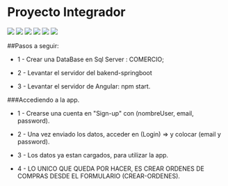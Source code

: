 
# Proyecto Integrador


![](https://img.shields.io/github/stars/pandao/editor.md.svg) ![](https://img.shields.io/github/forks/pandao/editor.md.svg) ![](https://img.shields.io/github/tag/pandao/editor.md.svg) ![](https://img.shields.io/github/release/pandao/editor.md.svg) ![](https://img.shields.io/github/issues/pandao/editor.md.svg) ![](https://img.shields.io/bower/v/editor.md.svg)



##Pasos a seguir:

- 1 - Crear una DataBase en Sql Server : COMERCIO;

- 2 - Levantar el servidor del bakend-springboot

- 3 - Levantar el servidor de Angular: npm start.


###Accediendo a la app. 

- 1 - Crearse una cuenta en "Sign-up" con  (nombreUser, email, password).

- 2 - Una vez enviado los datos, acceder en (Login) => y colocar (email y password).

- 3 - Los datos ya estan cargados, para utilizar la app.

- 4 - LO UNICO QUE QUEDA POR HACER, ES CREAR ORDENES DE COMPRAS DESDE EL FORMULARIO (CREAR-ORDENES).

